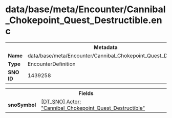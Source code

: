 <h1>data/base/meta/Encounter/Cannibal_Chokepoint_Quest_Destructible.enc</h1><table><tr><th colspan="100%">Metadata</th></tr><tr><td><b>Name</b></td><td>data/base/meta/Encounter/Cannibal_Chokepoint_Quest_Destructible.enc</td></tr><tr><td><b>Type</b></td><td>EncounterDefinition</td></tr><tr><td><b>SNO ID</b></td><td>1439258</td></tr></table>

<table><tr><th colspan="100%">Fields</th></tr><tr><td><b>snoSymbol</b></td><td><a href="..\Actor\Cannibal_Chokepoint_Quest_Destructible.acr.md">[DT_SNO] Actor: "Cannibal_Chokepoint_Quest_Destructible"</a></td></tr></table>

